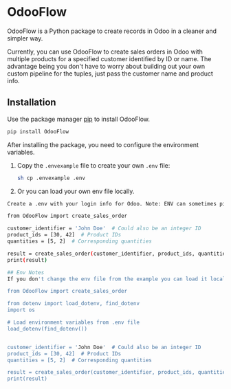 # OdooFlow

OdooFlow is a Python package to create records in Odoo in a cleaner and simpler way. 

Currently, you can use OdooFlow to create sales orders in Odoo with multiple products for a specified customer identified by ID or name. The advantage being you don't have to worry about building out your own custom pipeline for the tuples, just pass the customer name and product info. 

## Installation

Use the package manager [pip](https://pip.pypa.io/en/stable/) to install OdooFlow.

```bash
pip install OdooFlow
```

After installing the package, you need to configure the environment variables.

1. Copy the `.envexample` file to create your own `.env` file:

   ```bash
   sh cp .envexample .env
   ```

2. Or you can load your own env file locally. 
  


```bash
Create a .env with your login info for Odoo. Note: ENV can sometimes pickup the username from the server env so I used USERNAME_odoo. I have an example file here called .exampleenv

```
```bash
from OdooFlow import create_sales_order

customer_identifier = 'John Doe'  # Could also be an integer ID
product_ids = [30, 42]  # Product IDs
quantities = [5, 2]  # Corresponding quantities

result = create_sales_order(customer_identifier, product_ids, quantities)
print(result)
```

```bash
## Env Notes
If you don't change the env file from the example you can load it locally

from OdooFlow import create_sales_order

from dotenv import load_dotenv, find_dotenv
import os

# Load environment variables from .env file
load_dotenv(find_dotenv())


customer_identifier = 'John Doe'  # Could also be an integer ID
product_ids = [30, 42]  # Product IDs
quantities = [5, 2]  # Corresponding quantities

result = create_sales_order(customer_identifier, product_ids, quantities)
print(result)
```

